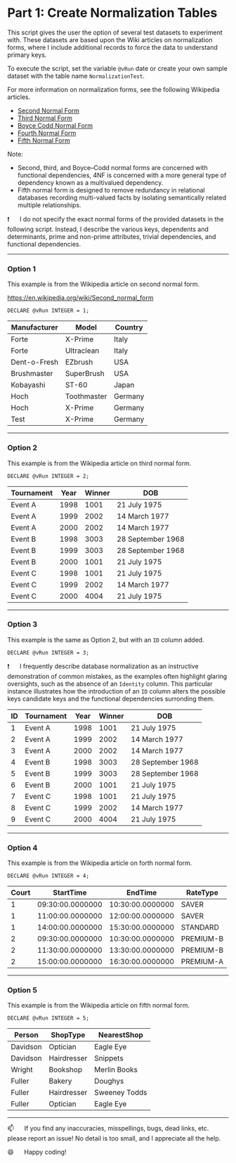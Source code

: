 # Part 1: Create Normalization Tables

This script gives the user the option of several test datasets to experiment with.  These datasets are based upon the Wiki articles on normalization forms, where I include additional records to force the data to understand primary keys.

To execute the script, set the variable `@vRun` date or create your own sample dataset with the table name `NormalizationTest`.

For more information on normalization forms, see the following Wikipedia articles.    

*  [Second Normal Form](https://en.wikipedia.org/wiki/Second_normal_form)
*  [Third Normal Form](https://en.wikipedia.org/wiki/Third_normal_form)
*  [Boyce Codd Normal Form](https://en.wikipedia.org/wiki/Boyce%E2%80%93Codd_normal_form)
*  [Fourth Normal Form](https://en.wikipedia.org/wiki/Fourth_normal_form)
*  [Fifth Normal Form](https://en.wikipedia.org/wiki/Fifth_normal_form)

Note:
*  Second, third, and Boyce–Codd normal forms are concerned with functional dependencies, 4NF is concerned with a more general type of dependency known as a multivalued dependency.
*  Fifth normal form is designed to remove redundancy in relational databases recording multi-valued facts by isolating semantically related multiple relationships.

:exclamation:&nbsp;&nbsp;&nbsp;&nbsp;&nbsp;&nbsp;I do not specify the exact normal forms of the provided datasets in the following script. Instead, I describe the various keys, dependents and determinants, prime and non-prime attributes, trivial dependencies, and functional dependencies.

-----------

### Option 1    

This example is from the Wikipedia article on second normal form.

https://en.wikipedia.org/wiki/Second_normal_form

`DECLARE @vRun INTEGER = 1;`    

| Manufacturer |    Model    | Country |
|--------------|-------------|---------|
| Forte        | X-Prime     | Italy   |
| Forte        | Ultraclean  | Italy   |
| Dent-o-Fresh | EZbrush     | USA     |
| Brushmaster  | SuperBrush  | USA     |
| Kobayashi    | ST-60       | Japan   |
| Hoch         | Toothmaster | Germany |
| Hoch         | X-Prime     | Germany |
| Test         | X-Prime     | Germany |

------------------------------

### Option 2

This example is from the Wikipedia article on third normal form.

`DECLARE @vRun INTEGER = 2;`   


| Tournament | Year | Winner |        DOB        |
|------------|------|--------|-------------------|
| Event A    | 1998 |   1001 | 21 July 1975      |
| Event A    | 1999 |   2002 | 14 March 1977     |
| Event A    | 2000 |   2002 | 14 March 1977     |
| Event B    | 1998 |   3003 | 28 September 1968 |
| Event B    | 1999 |   3003 | 28 September 1968 |
| Event B    | 2000 |   1001 | 21 July 1975      |
| Event C    | 1998 |   1001 | 21 July 1975      |
| Event C    | 1999 |   2002 | 14 March 1977     |
| Event C    | 2000 |   4004 | 21 July 1975      |

------------------------------

### Option 3

This example is the same as Option 2, but with an `ID` column added.

`DECLARE @vRun INTEGER = 3;`

:exclamation:&nbsp;&nbsp;&nbsp;&nbsp;&nbsp;&nbsp;I frequently describe database normalization as an instructive demonstration of common mistakes, as the examples often highlight glaring oversights, such as the absence of an `Identity` column. This particular instance illustrates how the introduction of an `ID` column alters the possible keys candidate keys and the functional dependencies surronding them.


| ID | Tournament | Year | Winner |        DOB        |
|----|------------|------|--------|-------------------|
|  1 | Event A    | 1998 |   1001 | 21 July 1975      |
|  2 | Event A    | 1999 |   2002 | 14 March 1977     |
|  3 | Event A    | 2000 |   2002 | 14 March 1977     |
|  4 | Event B    | 1998 |   3003 | 28 September 1968 |
|  5 | Event B    | 1999 |   3003 | 28 September 1968 |
|  6 | Event B    | 2000 |   1001 | 21 July 1975      |
|  7 | Event C    | 1998 |   1001 | 21 July 1975      |
|  8 | Event C    | 1999 |   2002 | 14 March 1977     |
|  9 | Event C    | 2000 |   4004 | 21 July 1975      |

------------------------------

### Option 4

This example is from the Wikipedia article on forth normal form.

`DECLARE @vRun INTEGER = 4;`


| Court |    StartTime     |     EndTime      | RateType  |
|-------|------------------|------------------|-----------|
|     1 | 09:30:00.0000000 | 10:30:00.0000000 | SAVER     |
|     1 | 11:00:00.0000000 | 12:00:00.0000000 | SAVER     |
|     1 | 14:00:00.0000000 | 15:30:00.0000000 | STANDARD  |
|     2 | 09:30:00.0000000 | 10:30:00.0000000 | PREMIUM-B |
|     2 | 11:30:00.0000000 | 13:30:00.0000000 | PREMIUM-B |
|     2 | 15:00:00.0000000 | 16:30:00.0000000 | PREMIUM-A |

------------------------------

### Option 5

This example is from the Wikipedia article on fifth normal form.

`DECLARE @vRun INTEGER = 5;`

|  Person  |  ShopType   |  NearestShop  |
|----------|-------------|---------------|
| Davidson | Optician    | Eagle Eye     |
| Davidson | Hairdresser | Snippets      |
| Wright   | Bookshop    | Merlin Books  |
| Fuller   | Bakery      | Doughys       |
| Fuller   | Hairdresser | Sweeney Todds |
| Fuller   | Optician    | Eagle Eye     |

--------------------------------------------------------------

:mailbox:&nbsp;&nbsp;&nbsp;&nbsp;&nbsp;&nbsp;If you find any inaccuracies, misspellings, bugs, dead links, etc. please report an issue!  No detail is too small, and I appreciate all the help.

:smile:&nbsp;&nbsp;&nbsp;&nbsp;&nbsp;&nbsp;Happy coding!
